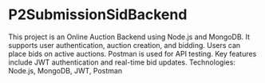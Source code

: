 # P2SubmissionSidBackend
This project is an Online Auction Backend using Node.js and MongoDB. It supports user authentication, auction creation, and bidding. Users can place bids on active auctions. Postman is used for API testing. Key features include JWT authentication and real-time bid updates.  Technologies: Node.js, MongoDB, JWT, Postman
